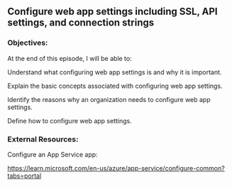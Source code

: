 ## Configure web app settings including SSL, API settings, and connection strings


### Objectives:

At the end of this episode, I will be able to:

Understand what configuring web app settings is and why it is important.

Explain the basic concepts associated with configuring web app settings.

Identify the reasons why an organization needs to configure web app settings.

Define how to configure web app settings.

### External Resources:

Configure an App Service app:

https://learn.microsoft.com/en-us/azure/app-service/configure-common?tabs=portal


